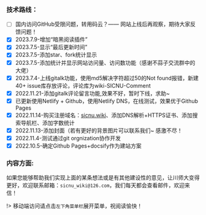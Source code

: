 <!-- 
复选框 MarkDown语法：
[x] A
[ ] B
- [x] 已选中
- [ ] 未选中
 -->
### 技术路线：
- [ ] 国内访问GitHub受限问题，转用码云？—— 网站上线后再观察，期待大家反馈问题！
- [x] 2023.7.9-增加“暗黑阅读插件”
- [x] 2023.7.5-显示“最后更新时间”
- [x] 2023.7.5-添加star、fork统计显示
- [x] 2023.7.5-添加统计并显示网站访问量、访问数功能（感谢不蒜子交流群中的大佬）
- [x] 2023.7.4-上线gitalk功能，使用md5解决字符超过50的Not found报错，新建 40+ issue库存放评论，评论库为wiki-SICNU-Comment
- [x] 2022.11.21-添加gitalk评论留言功能,效果不好，暂时下线，求助~
- [x] 已更新使用Netlify + Github，使用Netlify DNS，在线测试，效果优于Github Pages
- [x] 2022.11.14-购买注册域名：[sicnu.wiki](sicnu.wiki)、添加DNS解析+HTTPS证书、添加搜索导航栏、添加字数统计
- [x] 2022.11.13-添加封面（若有更好的背景图片可以联系我们~ 感激不尽！
- [x] 2022.11.4-测试通过git orgnization协作开发
- [x] 2022.10.5-确定Github Pages+docsify作为建站方案

### 内容方面:



如果您能够帮助我们实现上面的某条想法或是有其他建设性的意见，让川师大变得更好，欢迎联系邮箱：`sicnu_wiki@126.com`，我们每天都会查看邮件，欢迎来信！


!> 移动端访问请点击`左下角菜单栏`展开菜单，祝阅读愉快！
<br>